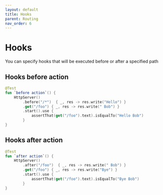 ```yaml
---
layout: default
title: Hooks
parent: Routing
nav_order: 6
---
```


# Hooks
You can specify hooks that will be executed before or after a specified path

## Hooks before action
```kotlin
@Test
fun `before action`() {
    HttpServer()
        .before("/*")  { _, res -> res.write("Hello") }
        .get("/foo") { _, res -> res.write(" Bob") }
        .start().use {
            assertThat(get("/foo").text).isEqualTo("Hello Bob")
        }
}
```

## Hooks after action
```kotlin
@Test
fun `after action`() {
    HttpServer()
        .after("/foo")  { _, res -> res.write(" Bob") }
        .get("/foo") { _, res -> res.write("Bye") }
        .start().use {
            assertThat(get("/foo").text).isEqualTo("Bye Bob")
        }
}
```
